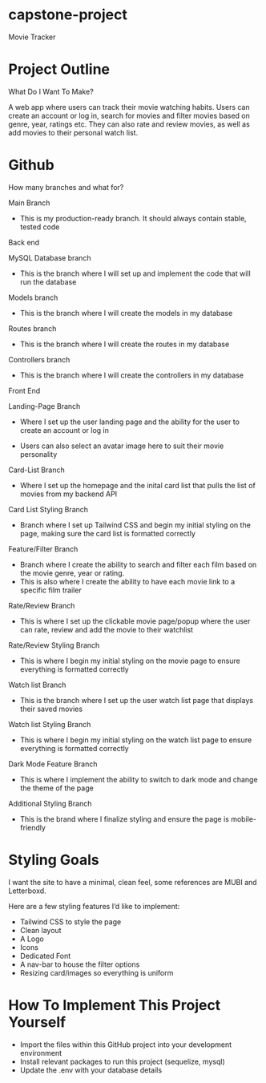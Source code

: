 # capstone-project

Movie Tracker

# Project Outline

What Do I Want To Make?

A web app where users can track their movie watching habits. Users can create an account or log in, search for movies and filter movies based on genre, year, ratings etc. They can also rate and review movies, as well as add movies to their personal watch list.

# Github

How many branches and what for?

Main Branch

- This is my production-ready branch. It should always contain stable, tested code

Back end

MySQL Database branch

- This is the branch where I will set up and implement the code that will run the database

Models branch

- This is the branch where I will create the models in my database

Routes branch

- This is the branch where I will create the routes in my database

Controllers branch

- This is the branch where I will create the controllers in my database

Front End

Landing-Page Branch

- Where I set up the user landing page and the ability for the user to create an account or log in

- Users can also select an avatar image here to suit their movie personality

Card-List Branch

- Where I set up the homepage and the inital card list that pulls the list of movies from my backend API

Card List Styling Branch

- Branch where I set up Tailwind CSS and begin my initial styling on the page, making sure the card list is formatted correctly

Feature/Filter Branch

- Branch where I create the ability to search and filter each film based on the movie genre, year or rating.
- This is also where I create the ability to have each movie link to a specific film trailer

Rate/Review Branch

- This is where I set up the clickable movie page/popup where the user can rate, review and add the movie to their watchlist

Rate/Review Styling Branch

- This is where I begin my initial styling on the movie page to ensure everything is formatted correctly

Watch list Branch

- This is the branch where I set up the user watch list page that displays their saved movies

Watch list Styling Branch

- This is where I begin my initial styling on the watch list page to ensure everything is formatted correctly

Dark Mode Feature Branch

- This is where I implement the ability to switch to dark mode and change the theme of the page

Additional Styling Branch

- This is the brand where I finalize styling and ensure the page is mobile-friendly

# Styling Goals

I want the site to have a minimal, clean feel, some references are MUBI and Letterboxd.

Here are a few styling features I’d like to implement:

- Tailwind CSS to style the page
- Clean layout
- A Logo
- Icons
- Dedicated Font
- A nav-bar to house the filter options
- Resizing card/images so everything is uniform

# How To Implement This Project Yourself

- Import the files within this GitHub project into your development environment
- Install relevant packages to run this project (sequelize, mysql)
- Update the .env with your database details
